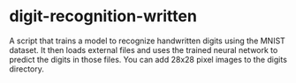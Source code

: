 # digit-recognition-written
A script that trains a model to recognize handwritten digits using the MNIST dataset. It then loads external files and uses the trained neural network to predict the digits in those files. You can add 28x28 pixel images to the digits directory.
